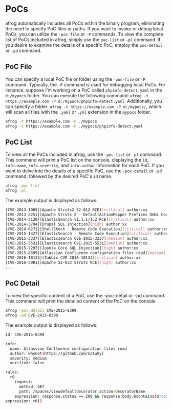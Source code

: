 # PoCs

afrog automatically includes all PoCs within the binary program, eliminating the need to specify PoC files or paths. If you want to invoke or debug local PoCs, you can utilize the `-poc-file` or `-P` commands. To view the complete list of PoCs included in afrog, simply use the `poc-list` or `-pl` command. If you desire to examine the details of a specific PoC, employ the `poc-detail` or `-pd` command.


## PoC File

You can specify a local PoC file or folder using the `-poc-file` or `-P` command. Typically, the `-P` command is used for debugging local PoCs. For instance, suppose I'm working on a PoC called `phpinfo-detect.yaml` in the `d:/mypocs` folder. You can execute the following command: `afrog -t https://example.com -P d:/mypocs/phpinfo-detect.yaml`. Additionally, you can specify a folder: `afrog -t https://example.com -P d:/mypocs/`, which will scan all files with the `.yaml` or `.yml` extension in the `mypocs` folder.

```sh
afrog -t https://example.com -P ./mypocs
afrog -t https://example.com -P ./mypocs/phpinfo-detect.yaml
```

## PoC List

To view all the PoCs included in afrog, use the `-poc-list` or `-pl` command. This command will print a PoC list on the console, displaying the `id`, `info.name`, `info.severity`, and `info.author` information for each PoC. If you want to delve into the details of a specific PoC, use the `-poc-detail` or `-pd` command, followed by the desired PoC's `id` name.

```sh
afrog -poc-list
afrog -pl
```

The example output is displayed as follows:

```sh
[CVE-2013-1965][Apache Struts2 S2-012 RCE][critical] author:xx
[CVE-2013-2251][Apache Struts 2 - DefaultActionMapper Prefixes OGNL Code Execution (S2-016)][critical] author:xx
[CVE-2014-3120][ElasticSearch v1.1.1/1.2 RCE][critical] author:xx
[CVE-2014-3704][Drupal SQL Injection][high] author:xx
[CVE-2014-6271][ShellShock - Remote Code Execution][critical] author:xx
[CVE-2015-1427][ElasticSearch - Remote Code Execution][critical] author:xx
[CVE-2015-3337][Elasticsearch CVE-2015-3337][medium] author:xx
[CVE-2015-5531][Elasticsearch CVE-2015-5531][medium] author:xx
[CVE-2015-7297][Joomla Core SQL Injection][high] author:xx
[CVE-2015-8399][Atlassian Confluence configuration files read][medium] author:xx
[CVE-2016-10134][Zabbix CVE-2016-10134][critical] author:xx
[CVE-2016-3081][Apache S2-032 Struts RCE][high] author:xx
...
```

## PoC Detail

To view the specific content of a PoC, use the -poc-detail or -pd command. This command will print the detailed content of the PoC on the console.

```sh
afrog -poc-detail CVE-2015-8399
afrog -pd CVE-2015-8399
```

The example output is displayed as follows:

```sh
id: CVE-2015-8399

info:
  name: Atlassian Confluence configuration files read
  author: whynot(https://github.com/notwhy)
  severity: medium
  verified: false

rules:
  r0
    request:
      method: GET
      path: /spaces/viewdefaultdecorator.action?decoratorName
    expression: response.status == 200 && response.body.bcontains(b"confluence-init.properties") && response.body.bcontains(b"View Default Decorator")
expression: r0()
```